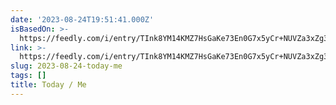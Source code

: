 ```yaml
---
date: '2023-08-24T19:51:41.000Z'
isBasedOn: >-
  https://feedly.com/i/entry/TInk8YM14KMZ7HsGaKe73En0G7x5yCr+NUVZa3xZg3U=_18a04a57bd5:60aa470:63cc424d
link: >-
  https://feedly.com/i/entry/TInk8YM14KMZ7HsGaKe73En0G7x5yCr+NUVZa3xZg3U=_18a04a57bd5:60aa470:63cc424d
slug: 2023-08-24-today-me
tags: []
title: Today / Me
---
```


